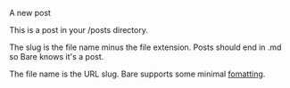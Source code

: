 A new post

This is a post in your /posts directory. 

The slug is the file name minus the file extension. Posts should end in .md so Bare knows it's a post. 

The file name is the URL slug. Bare supports some minimal [fomatting](https://github.com/cypnk/Bare).
